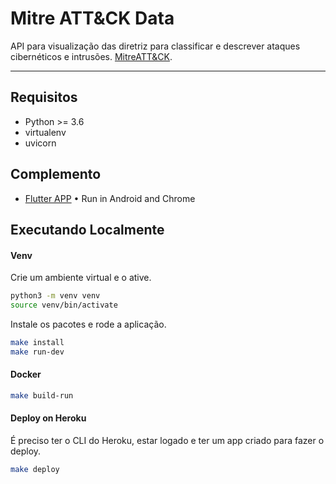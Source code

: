 # Mitre ATT&CK Data
API para visualização das diretriz para classificar e descrever ataques cibernéticos e intrusões. [MitreATT&CK](https://attack.mitre.org/).

-----
## Requisitos

- Python >= 3.6
- virtualenv
- uvicorn

## Complemento 
 - [Flutter APP](https://github.com/mitre-attack-data/app) • Run in Android and Chrome

## Executando Localmente

#### Venv
Crie um ambiente virtual e o ative.
```sh
python3 -m venv venv
source venv/bin/activate
```

Instale os pacotes e rode a aplicação.

```sh
make install
make run-dev
```

#### Docker
```sh
make build-run
```

#### Deploy on Heroku
É preciso ter o CLI do Heroku, estar logado e ter um app criado para fazer o deploy.
```sh
make deploy
```
